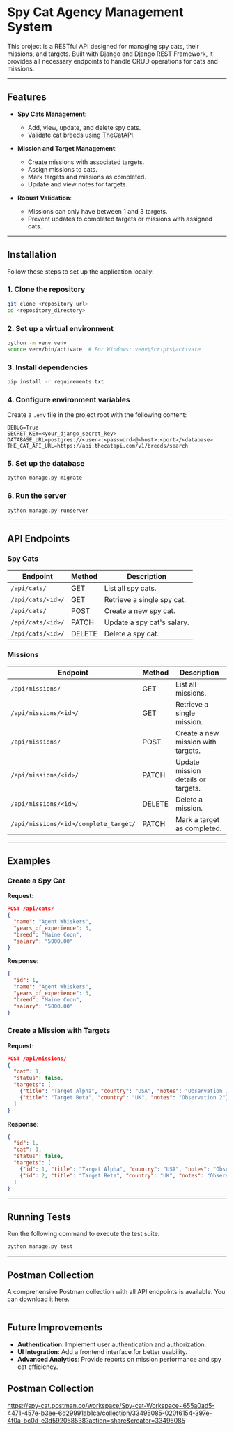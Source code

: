 
# Spy Cat Agency Management System

This project is a RESTful API designed for managing spy cats, their missions, and targets. Built with Django and Django REST Framework, it provides all necessary endpoints to handle CRUD operations for cats and missions.

---

## Features

- **Spy Cats Management**:
  - Add, view, update, and delete spy cats.
  - Validate cat breeds using [TheCatAPI](https://thecatapi.com/).

- **Mission and Target Management**:
  - Create missions with associated targets.
  - Assign missions to cats.
  - Mark targets and missions as completed.
  - Update and view notes for targets.

- **Robust Validation**:
  - Missions can only have between 1 and 3 targets.
  - Prevent updates to completed targets or missions with assigned cats.

---

## Installation

Follow these steps to set up the application locally:

### 1. Clone the repository

```bash
git clone <repository_url>
cd <repository_directory>
```

### 2. Set up a virtual environment

```bash
python -m venv venv
source venv/bin/activate  # For Windows: venv\Scripts\activate
```

### 3. Install dependencies

```bash
pip install -r requirements.txt
```

### 4. Configure environment variables

Create a `.env` file in the project root with the following content:

```
DEBUG=True
SECRET_KEY=<your_django_secret_key>
DATABASE_URL=postgres://<user>:<password>@<host>:<port>/<database>
THE_CAT_API_URL=https://api.thecatapi.com/v1/breeds/search
```

### 5. Set up the database

```bash
python manage.py migrate
```

### 6. Run the server

```bash
python manage.py runserver
```

---

## API Endpoints

### Spy Cats
| Endpoint            | Method  | Description                 |
|---------------------|---------|-----------------------------|
| `/api/cats/`        | GET     | List all spy cats.          |
| `/api/cats/<id>/`   | GET     | Retrieve a single spy cat.  |
| `/api/cats/`        | POST    | Create a new spy cat.       |
| `/api/cats/<id>/`   | PATCH   | Update a spy cat's salary.  |
| `/api/cats/<id>/`   | DELETE  | Delete a spy cat.           |

### Missions
| Endpoint                  | Method  | Description                        |
|---------------------------|---------|------------------------------------|
| `/api/missions/`          | GET     | List all missions.                 |
| `/api/missions/<id>/`     | GET     | Retrieve a single mission.         |
| `/api/missions/`          | POST    | Create a new mission with targets. |
| `/api/missions/<id>/`     | PATCH   | Update mission details or targets. |
| `/api/missions/<id>/`     | DELETE  | Delete a mission.                  |
| `/api/missions/<id>/complete_target/` | PATCH | Mark a target as completed.      |

---

## Examples

### Create a Spy Cat
**Request**:
```json
POST /api/cats/
{
  "name": "Agent Whiskers",
  "years_of_experience": 3,
  "breed": "Maine Coon",
  "salary": "5000.00"
}
```

**Response**:
```json
{
  "id": 1,
  "name": "Agent Whiskers",
  "years_of_experience": 3,
  "breed": "Maine Coon",
  "salary": "5000.00"
}
```

### Create a Mission with Targets
**Request**:
```json
POST /api/missions/
{
  "cat": 1,
  "status": false,
  "targets": [
    {"title": "Target Alpha", "country": "USA", "notes": "Observation 1"},
    {"title": "Target Beta", "country": "UK", "notes": "Observation 2"}
  ]
}
```

**Response**:
```json
{
  "id": 1,
  "cat": 1,
  "status": false,
  "targets": [
    {"id": 1, "title": "Target Alpha", "country": "USA", "notes": "Observation 1", "is_completed": false},
    {"id": 2, "title": "Target Beta", "country": "UK", "notes": "Observation 2", "is_completed": false}
  ]
}
```

---

## Running Tests

Run the following command to execute the test suite:

```bash
python manage.py test
```

---

## Postman Collection

A comprehensive Postman collection with all API endpoints is available. You can download it [here](<postman_collection_url>).

---

## Future Improvements

- **Authentication**: Implement user authentication and authorization.
- **UI Integration**: Add a frontend interface for better usability.
- **Advanced Analytics**: Provide reports on mission performance and spy cat efficiency.

## Postman Collection
https://spy-cat.postman.co/workspace/Spy-cat-Workspace~655a0ad5-4471-457e-b3ee-6d29991ab1ca/collection/33495085-020f6154-397e-4f0a-bc0d-e3d592058538?action=share&creator=33495085
